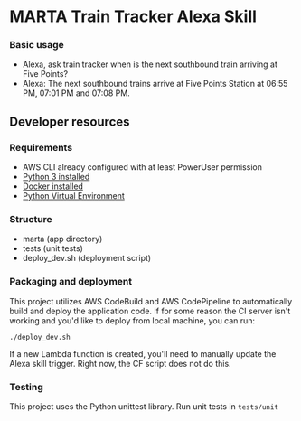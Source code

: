 # MARTA Train Tracker Alexa Skill

### Basic usage

* Alexa, ask train tracker when is the next southbound train arriving at Five Points?
* Alexa: The next southbound trains arrive at Five Points Station at 06:55 PM, 07:01 PM and 07:08 PM.


## Developer resources
### Requirements

* AWS CLI already configured with at least PowerUser permission
* [Python 3 installed](https://www.python.org/downloads/)
* [Docker installed](https://www.docker.com/community-edition)
* [Python Virtual Environment](http://docs.python-guide.org/en/latest/dev/virtualenvs/)

### Structure
- marta (app directory)
- tests (unit tests)
- deploy_dev.sh (deployment script)

### Packaging and deployment

This project utilizes AWS CodeBuild and AWS CodePipeline to automatically build and deploy the application code.
If for some reason the CI server isn't working and you'd like to deploy from local machine, you can run:
  
`./deploy_dev.sh`

If a new Lambda function is created, you'll need to manually update the Alexa skill trigger.  Right now, the CF script
does not do this.

### Testing

This project uses the Python unittest library.  Run unit tests in `tests/unit`
